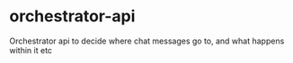 # orchestrator-api
Orchestrator api to decide where chat messages go to, and what happens within it etc
